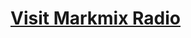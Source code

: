 # <a href="https://bismarkagyapong.github.io/markmix.radio" target="_blank">Visit Markmix Radio</a>
